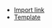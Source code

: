 - [Import link](https://5574610.app.netsuite.com/app/setup/assistants/nsimport/importassistant.nl?recid=476&new=T)
- [Template](https://github.com/nt2311-vn/LabGroup_Netsuite/blob/main/CSVs/Cheque/create/Template%20check%20create.csv)
